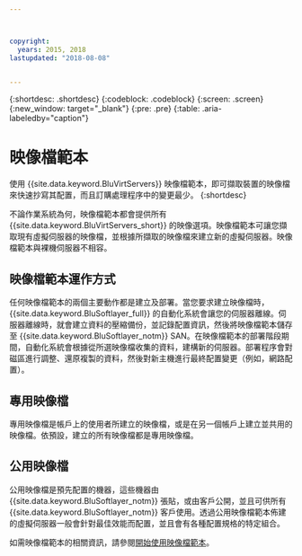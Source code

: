 ```yaml
---



copyright:
  years: 2015, 2018
lastupdated: "2018-08-08"


---
```


{:shortdesc: .shortdesc}
{:codeblock: .codeblock}
{:screen: .screen}
{:new_window: target="_blank"}
{:pre: .pre}
{:table: .aria-labeledby="caption"}

# 映像檔範本
使用 {{site.data.keyword.BluVirtServers}} 映像檔範本，即可擷取裝置的映像檔來快速抄寫其配置，而且訂購處理程序中的變更最少。
{:shortdesc}

不論作業系統為何，映像檔範本都會提供所有 {{site.data.keyword.BluVirtServers_short}} 的映像選項。映像檔範本可讓您擷取現有虛擬伺服器的映像檔，並根據所擷取的映像檔來建立新的虛擬伺服器。映像檔範本與裸機伺服器不相容。

## 映像檔範本運作方式
任何映像檔範本的兩個主要動作都是建立及部署。當您要求建立映像檔時，{{site.data.keyword.BluSoftlayer_full}} 的自動化系統會讓您的伺服器離線。伺服器離線時，就會建立資料的壓縮備份，並記錄配置資訊，然後將映像檔範本儲存至 {{site.data.keyword.BluSoftlayer_notm}} SAN。在映像檔範本的部署階段期間，自動化系統會根據從所選映像檔收集的資料，建構新的伺服器。部署程序會對磁區進行調整、還原複製的資料，然後對新主機進行最終配置變更（例如，網路配置）。

## 專用映像檔

專用映像檔是帳戶上的使用者所建立的映像檔，或是在另一個帳戶上建立並共用的映像檔。依預設，建立的所有映像檔都是專用映像檔。 

## 公用映像檔

公用映像檔是預先配置的機器，這些機器由 {{site.data.keyword.BluSoftlayer_notm}} 張貼，或由客戶公開，並且可供所有 {{site.data.keyword.BluSoftlayer_notm}} 客戶使用。透過公用映像檔範本佈建的虛擬伺服器一般會針對最佳效能而配置，並且會有各種配置規格的特定組合。

如需映像檔範本的相關資訊，請參閱[開始使用映像檔範本](/docs/infrastructure/image-templates/image_index.html)。
